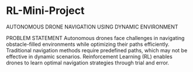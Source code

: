 # RL-Mini-Project
AUTONOMOUS DRONE NAVIGATION USING DYNAMIC ENVIRONMENT

PROBLEM STATEMENT
Autonomous drones face challenges in navigating obstacle-filled environments while optimizing their paths efficiently. Traditional navigation methods require predefined paths, which may not be effective in dynamic scenarios. Reinforcement Learning (RL) enables drones to learn optimal navigation strategies through trial and error.








